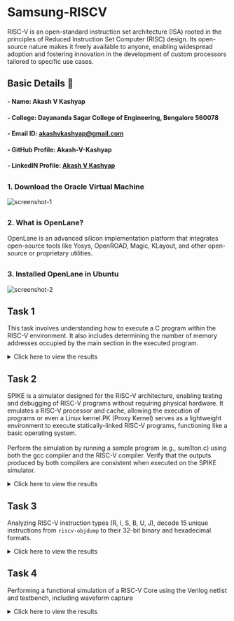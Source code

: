 # Samsung-RISCV
RISC-V is an open-standard instruction set architecture (ISA) rooted in the principles of Reduced Instruction Set Computer (RISC) design. Its open-source nature makes it freely available to anyone, enabling widespread adoption and fostering innovation in the development of custom processors tailored to specific use cases.

## Basic Details 🚀
#### -  Name: Akash V Kashyap
#### - College: Dayananda Sagar College of Engineering, Bengalore 560078
#### - Email ID: akashvkashyap@gmail.com
#### - GitHub Profile: Akash-V-Kashyap 
#### - LinkedIN Profile: [Akash V Kashyap](https://www.linkedin.com/in/akash-v-kashyap-336003261/)

## 
### 1. Download the Oracle Virtual Machine
![screenshot-1](https://github.com/user-attachments/assets/dd7eed6f-afc5-4a4d-9d28-5c94b033e330)

##
### 2. What is OpenLane?
OpenLane is an advanced silicon implementation platform that integrates open-source tools like Yosys, OpenROAD, Magic, KLayout, and other open-source or proprietary utilities.

##
### 3. Installed OpenLane in Ubuntu
![screenshot-2](https://github.com/user-attachments/assets/29ba59cc-6836-481a-8b53-2b7bec2e71c7)
##
## Task 1
This task involves understanding how to execute a C program within the RISC-V environment. It also includes determining the number of memory addresses occupied by the main section in the executed program.
<details> <summary>Click here to view the results</summary>

##
### Step-1: Sample C Program Code:
```c
#include <stdio.h>
int main() {
  	int i, sum = 0, n = 5;
  	for (i=1; i <= n; ++i) {
  	sum += i;
  	}
  	printf("Sum of numbers from 1 to %d is %d\n", n, sum);
  	return 0;
}
```
![screenshot-3](https://github.com/user-attachments/assets/610236e6-1d2c-4464-8e67-16aff8e5422e)

##
### Step-2: Compilation and Result
![screenshot-4](https://github.com/user-attachments/assets/06afcca1-f39b-4521-902d-7f3ca5bbfe7b)

##
### Step-3: Identifying the Main Section
![screenshot-5](https://github.com/user-attachments/assets/42f6541c-4816-437a-9eb6-b9717d51f325)

##
### Step-4: Calculate the Total Addresses
![screenshot-6](https://github.com/user-attachments/assets/f3ca4b90-454f-432c-8f15-80ae0b8ca3d5)
</details>

##
## Task 2
SPIKE is a simulator designed for the RISC-V architecture, enabling testing and debugging of RISC-V programs without requiring physical hardware. It emulates a RISC-V processor and cache, allowing the execution of programs or even a Linux kernel.PK (Proxy Kernel) serves as a lightweight environment to execute statically-linked RISC-V programs, functioning like a basic operating system. <br>
<br>
Perform the simulation by running a sample program (e.g., sum1ton.c) using both the gcc compiler and the RISC-V compiler. Verify that the outputs produced by both compilers are consistent when executed on the SPIKE simulator.
<details> <summary>Click here to view the results</summary>

##
### 1. Objective
To analyze the impact of -O1 and -Ofast optimization levels on a simple C program by compiling it with RISC-V GCC, simulating it using SPIKE, and comparing the generated RISC-V object dumps with performance observations.

##
### 2. Setup
#### 1. Spike Simulator:

- Command: `spike -d pk`
- Function: Simulates the RISC-V environment in debugging mode, providing detailed execution insights.

#### 2. Optimization Levels:

- `-O1`: Balanced optimizations for performance and stability.
- `-Ofast`: Aggressive optimizations focused on speed, potentially at the expense of strict correctness.

##
### 3. Process
#### 1. Program:
A simple C program was written to add two integers and print the result.
#### C Code Used:
```c
#include <stdio.h>
int main() {
  	int i, sum = 0, n = 100;
  	for (i=1; i <= n; ++i) {
  	sum += i;
  	}
  	printf("Sum of numbers from 1 to %d is %d\n", n, sum);
  	return 0;
}
```

#### 2. Compilation:
- Compiler: RISC-V GCC (`riscv64-unknown-elf-gcc`)
- Optimization levels: `-O1` and `-Ofast`.
- Build Automation: A Makefile was used to streamline compilation.

#### 3. Object Dump:
- Tool: `riscv64-unknown-elf-objdump`
- Purpose: Analyze and compare machine code generated by different optimization levels.

#### 4. Simulation:
- Tool: SPIKE
- Purpose: Emulate program execution and evaluate performance across optimization levels.

##
### Insights
#### 1. Optimization Levels:
- `-O1` applies fundamental optimizations, ensuring a balance between execution speed and reliability.
- `-Ofast` leverages advanced optimizations to enhance performance, potentially trading off strict compliance.

#### 2. Simulation Benefits:
- Provides detailed execution analysis without requiring physical RISC-V hardware.
- Facilitates a deeper understanding of how optimization affects performance and code structure.

##
### Step-1: Compilation and Executing the Program
#### C Code Used:
```c
#include <stdio.h>
int main() {
  	int i, sum = 0, n = 100;
  	for (i=1; i <= n; ++i) {
  	sum += i;
  	}
  	printf("Sum of numbers from 1 to %d is %d\n", n, sum);
  	return 0;
}
```
#### Commands:
 ```bash
  cat sum1ton.c
  gcc sum1ton.c
  ./a.out
  ```

![Screenshot-7](https://github.com/user-attachments/assets/b264661a-2d64-42ae-8a06-167aedcdf39c)

##
### Step-2: Compilation with Optimization Level -O1 and Generating an Object Dump
#### Commands:
```bash
riscv64-unknown-elf-gcc -O1 -mabi=lp64 -march=rv64i -o sum1ton.o sum1ton.c
riscv64-unknown-elf-objdump -d sum1ton.o | less
```
![Screenshot-8](https://github.com/user-attachments/assets/898822e6-e8e5-4701-9191-b5a83205a0d4)

##
### Step-3: Executing the Program with SPIKE Debugger for -O1 Optimization Level
#### Commands:
```bash
spike -d pk sum1ton.o
```
![Screenshot-9](https://github.com/user-attachments/assets/ecf9c5ba-8679-484c-826f-8494a1c674dc)

##
### Step-4: Compilation with Optimization Level -Ofast and Generating an Object Dump
#### Commands:
```bash
riscv64-unknown-elf-gcc -Ofast -mabi=lp64 -march=rv64i -o sum1ton.o sum1ton.c
riscv64-unknown-elf-objdump -d sum1ton.o | less
```
![Screenshot-10](https://github.com/user-attachments/assets/89752a95-8c76-4872-a572-356a31e124cd)

##
### Step-5: Executing the Program with SPIKE Debugger for -Ofast Optimization Level
#### Commands:
```bash
spike -d pk sum1ton.o
```
![Screenshot-11](https://github.com/user-attachments/assets/16ea5456-ee99-4a5a-b26a-344462faeb2d)
</details>

##
## Task 3
Analyzing RISC-V instruction types (R, I, S, B, U, J), decode 15 unique instructions from `riscv-objdump` to their 32-bit binary and hexadecimal formats.
<details> <summary>Click here to view the results</summary>

##
### Step 1: Understand the RISC-V Instruction Types
1. Identify and understand the six RISC-V instruction types: R, I, S, B, U, and J.
2. Focus on how these types are formatted in terms of opcode, function fields, and operands.

##
### Step 2: Extract 15 Unique RISC-V Instructions
1. Use riscv-objdump on your application code:
- Run the following command to disassemble your compiled RISC-V application:
```bash
riscv-objdump -d <application_binary>
```
2. Locate 15 unique instructions and note their assembly representation.

##
### Step 3: Decode Instructions to 32-Bit Formats
1. For each of the 15 instructions:
- Determine the 32-bit binary format using the RISC-V specification.
- Include the opcode, funct3, funct7, and other relevant fields based on their instruction types.

### Here's the analysis:

#### 1. Instruction: `LUI a2, 0x1` 
   - **Address:** `100b0`.
   - **Hexadecimal:** `00001637`.
   - **Type:** U-type (LUI).
   - **Opcode:** `0110111`. 
   - **Meaning:** Load the upper 20 bits of the immediate `0x1` into `a2`.

#### 2. Instruction: `AUIPC sp, 0x2`
   - **Address:** `100b4`
   - **Hexadecimal:** `00002117`.  
   - **Type:** U-type (AUIPC). 
   - **Opcode:** `0010111`.  
   - **Meaning:** Add the upper 20 bits of `0x2` to the program counter and store in `sp`.

#### 3. Instruction: `ADDI a0, sp, -16` 
   - **Address:** `100b8`.
   - **Hexadecimal:** `FF011513`.
   - **Type:** I-type (ADDI).
   - **Opcode:** `0010011`.
   - **Meaning:** Add the immediate value `-16` to `sp` and store the result in `a0`.

#### 4. Instruction: `ADDI a2, zero, 132`
   - **Address:** `100bc`. 
   - **Hexadecimal:** `08400613`.  
   - **Type:** I-type (ADDI).  
   - **Opcode:** `0010011`. 
   - **Meaning:** Load the immediate value `132` into `a2`.

#### 5. Instruction: `ADDI a0, a0, 384`
   - **Address:** `100c0`.  
   - **Hexadecimal:** `18055113`.  
   - **Type:** I-type (ADDI).  
   - **Opcode:** `0010011`. 
   - **Meaning:** Add the immediate value `384` to the value in `a0`.

#### 6. Instruction: `SD a0, 8(sp)`
   - **Address:** `100c4`.    
   - **Hexadecimal:** `00113423`.  
   - **Type:** S-type (SD).  
   - **Opcode:** `0100011`.  
   - **Meaning:** Store the value in `a0` at memory location `sp + 8`.

#### 7. Instruction: `JAL ra, <printf>` 
   - **Address:** `100c8`. 
   - **Hexadecimal:** `340000EF`.  
   - **Type:** J-type (JAL).  
   - **Opcode:** `1101111`.  
   - **Meaning:** Jump to the address of the `printf` function and store the return address in `ra`.

#### 8. Instruction: `RET` 
   - **Address:** `100cc`.    
   - **Hexadecimal:** `00008067`.  
   - **Type:** I-type (JALR).  
   - **Opcode:** `1100111`.  
   - **Meaning:** Return to the caller by jumping to the address in `ra`.

#### 9. Instruction: `AUIPC a5, 0xFFFFF`
   - **Address:** `100e0`.  
   - **Hexadecimal:** `FFF00797`.  
   - **Type:** U-type (AUIPC).  
   - **Opcode:** `0010111`.  
   - **Meaning:** Add the upper 20 bits of `0xFFFFF` to the program counter and store in `a5`.

#### 10. Instruction: `ADDI a5, a5, -224`
   - **Address:** `100e4`.  
   - **Hexadecimal:** `F2078793`.  
   - **Type:** I-type (ADDI).  
   - **Opcode:** `0010011`.  
   - **Meaning:** Add the immediate value `-224` to the value in `a5`.

#### 11. **Instruction:** `BEQ a5, zero, <target>` 
   - **Address:** `100e8`.    
   - **Hexadecimal:** `00078063`.  
   - **Type:** B-type (BEQ).  
   - **Opcode:** `1100011`.  
   - **Meaning:** Branch to `<target>` if `a5` equals `0`.

#### 12. Instruction: `AUIPC a0, 0x5`
   - **Address:** `100ec`.    
   - **Hexadecimal:** `00050517`.  
   - **Type:** U-type (AUIPC).  
   - **Opcode:** `0010111`.  
   - **Meaning:** Add the upper 20 bits of `0x5` to the program counter and store in `a0`.

#### 13. **Instruction:** `ADDI a0, a0, 272` 
   - **Address:** `100f0`.   
   - **Hexadecimal:** `11055113`.  
   - **Type:** I-type (ADDI).  
   - **Opcode:** `0010011`.  
   - **Meaning:** Add the immediate value `272` to the value in `a0`.

#### 14. **Instruction:** `ADDI gp, gp, -1780` 
   - **Address:** `10104`.  
   - **Hexadecimal:** `9C181293`.  
   - **Type:** I-type (ADDI).  
   - **Opcode:** `0010011`.  
   - **Meaning:** Add the immediate value `-1780` to the value in `gp`.

#### 15. **Instruction:** `AUIPC gp, 0x13`
   - **Address:** `10100`.   
   - **Hexadecimal:** `00013197`.  
   - **Type:** U-type (AUIPC).  
   - **Opcode:** `0010111`.  
   - **Meaning:** Add the upper 20 bits of `0x13` to the program counter and store in `gp`.

### Here is the information presented in a table format:

| **Addr**  | **Instruction**        | **Hex**     | **Binary**                   | **Type** | **Opcode** |
|-----------|------------------------|-------------|------------------------------|----------|------------|
| `100b0`   | `LUI a2, 0x1`          | `00001637`  | `00000000000000000001011000110111` | U-type   | `0110111`   |
| `100b4`   | `AUIPC sp, 0x2`        | `00002117`  | `00000000000000000010000100010111` | U-type   | `0010111`   |
| `100b8`   | `ADDI a0, sp, -16`     | `FF011513`  | `11111111000000010001010100010011` | I-type   | `0010011`   |
| `100bc`   | `ADDI a2, zero, 132`   | `08400613`  | `00001000010000000000011000010011` | I-type   | `0010011`   |
| `100c0`   | `ADDI a0, a0, 384`     | `18055113`  | `00011000000001010101000100010011` | I-type   | `0010011`   |
| `100c4`   | `SD a0, 8(sp)`         | `00113423`  | `00000000000100010011010000100011` | S-type   | `0100011`   |
| `100c8`   | `JAL ra, <printf>`     | `340000EF`  | `00110100000000000000000011101111` | J-type   | `1101111`   |
| `100cc`   | `RET`                  | `00008067`  | `00000000000000001000000001100111` | I-type   | `1100111`   |
| `100e0`   | `AUIPC a5, 0xFFFFF`    | `FFF00797`  | `11111111111100000000011110010111` | U-type   | `0010111`   |
| `100e4`   | `ADDI a5, a5, -224`    | `F2078793`  | `11110010000001111000011110010011` | I-type   | `0010011`   |
| `100e8`   | `BEQ a5, zero, target` | `00078063`  | `00000000000001111000000001100011` | B-type   | `1100011`   |
| `100ec`   | `AUIPC a0, 0x5`        | `00050517`  | `00000000000001010000010100010111` | U-type   | `0010111`   |
| `100f0`   | `ADDI a0, a0, 272`     | `11055113`  | `00010001000001010101000100010011` | I-type   | `0010011`   |
| `10104`   | `ADDI gp, gp, -1780`   | `9C181293`  | `10011100000110000001001010010011` | I-type   | `0010011`   |
| `10100`   | `AUIPC gp, 0x13`       | `00013197`  | `00000000000000010011000110010111` | U-type   | `0010111`   |

![Screenshot-14](https://github.com/user-attachments/assets/894f1528-6dd9-4adf-a121-f60d9b8c2995)
</details>

##
## Task 4
Performing a functional simulation of a RISC-V Core using the Verilog netlist and testbench, including waveform capture
<details> <summary>Click here to view the results</summary>

##
### Overview of Icarus Verilog and GTKWave

- **`Icarus Verilog`** is a popular open-source Verilog simulation and synthesis tool that supports a wide range of Verilog standards. It is used to simulate and test hardware designs before implementation.
- **`GTKWave`** is a versatile waveform viewer compatible with Unix and Windows systems. It supports viewing signal activity from simulation output files such as VCD (Value Change Dump) and EVCD (Extended Value Change Dump), providing an intuitive interface for debugging and analysis.

##
### Installing Required Tools  

#### 1. Install `GTKWave` waveform viewer
To install GTKWave, execute the following commands in the terminal:
```bash
sudo apt update
sudo apt install gtkwave
```

#### 2. Install `Icarus Verilog` simulation tool  
To install Icarus Verilog, run the following command:  
```bash
sudo apt-get install iverilog  
```

![Screenshot-15](https://github.com/user-attachments/assets/6e318b23-9497-4b50-96df-fe14756fdbb6)

##
### Steps for Performing Functional Simulation of RISC-V CORE 

##
### Step 1: Create a new directory  
- Use the following command to create a directory with your name:  
```bash
mkdir <your_name>
```

##
### Step 2: Create Verilog and Testbench Files  
- Inside the directory, create two files using the `gedit` command:  
```bash
gedit akash_rv32i.v
gedit akash_rv32i_tb.v
```

##
### Step 3: Add Code to Files 
- Copy the required Verilog and testbench code from the reference GitHub repository and paste it into the respective files.

### Verilog Code :

##
### Step 4: Simulate the Code**  
- To compile and simulate the Verilog code, run:  
```bash
iverilog -o akash_rv32i akash_rv32i.v akash_rv32i_tb.v  
./akash_rv32i
```

##
### Step 5: View the Simulation Waveform in GTKWave**  
- To visualize the waveform, execute:  
```bash
gtkwave akash_rv32i.vcd
```

##
### Output Waveforms

##
### Instruction - 1: `ADD R6, R1, R2`
   1. **Address**: `0x02208300`
   2. **Operation**: `r6 = r1 + r2`
   3. **Result**: `REG[7] = 1 + 2 = 3`

![Screenshot-16](https://github.com/user-attachments/assets/ea5a91c7-020c-4b46-8f66-329b234d223a)

##
### Instruction - 2: `SUB R7, R1, R2`
   1. **Address**: `0x02209380` 
   2. **Operation**: `r7 = r1 - r2`  
   3. **Result**: `REG[7] = 1 - 2 = -1`

![Screenshot-17](https://github.com/user-attachments/assets/c3b124e6-7935-440c-bc51-eedf21f6989f)

##
### Instruction - 3: `AND R8, R1, R3`
   1. **Address**: `0x0230A400`
   2. **Operation**: `r8 = r1 & r3`  
   3. **Result**: `REG[8] = 1 & 3 = 1`

![Screenshot-18](https://github.com/user-attachments/assets/ed8ca11a-3a55-48ec-be04-5a0d0803ede6)

##
### Instruction - 4: `OR R9, R2, R5`
   1. **Address**: `0x02513480`
   2. **Operation**: `r9 = r2 | r5`  
   3. **Result**: `REG[9] = 2 | 5 = 7`

![Screenshot-19](https://github.com/user-attachments/assets/cb1ea788-4882-40e7-9aa9-a9a0ac8ca719)

##
### Instruction - 5: `XOR R10, R1, R4`
   1. **Address**: `0x0240C500`
   2. **Operation**: `r10 = r1 ^ r4`  
   3. **Result**: `REG[10] = 1 ^ 4 = 5`

![Screenshot-20](https://github.com/user-attachments/assets/09b026bb-cfa6-49a9-88a4-b3fd9cd9955a)

##
### Instruction - 6: `SLT R11, R2, R4`
   1. **Address**: `0x02415580`
   2. **Operation**: `r11 = (r2 < r4) ? 1 : 0`  
   3. **Result**: `REG[11] = (2 < 4) = 1`

![Screenshot-21](https://github.com/user-attachments/assets/8d1eb180-5e19-4aaa-9dea-3b70abd07fc3)

##
### Instruction - 7: `ADDI R12, R4, 5`
   1. **Address**: `0x00520600`
   2. **Operation**: `r12 = r4 + 5`  
   3. **Result**: `REG[12] = 4 + 5 = 9`

![Screenshot-22](https://github.com/user-attachments/assets/8e7b340f-6939-45de-b844-fc9a7064ae93)

##
### Instruction - 8: `SW R3, R1, 2`
   1. **Address**: `0x00209181`
   2. **Operation**: Store `r3` at `DM[r1 + 2]`  
   3. **Result**: `DM[3] = REG[3] = 3`

![Screenshot-23](https://github.com/user-attachments/assets/95557081-a790-40be-9442-9bfea0a262c1)

##
### Instruction - 9: `LW R13, R1, 2`
   1. **Address**: `0x00208681` 
   2. **Operation**: Load `DM[r1 + 2]` into `r13`  
   3. **Result**: `REG[13] = DM[3] = 3`

![Screenshot-24](https://github.com/user-attachments/assets/2fde8f1c-b949-4792-84b2-91c67e9b7351)

##
### Instruction - 10: `BEQ R0, R0, 15`
   1. **Address**: `0x00F00002` 
   2. **Operation**: `NPC = 15` (always true, skips next instructions)  
   3. **Result**: `REG[13] = DM[3] = 3`

![Screenshot-24](https://github.com/user-attachments/assets/2fde8f1c-b949-4792-84b2-91c67e9b7351)

##
### Instruction - 11: `ADD R14, R2, R2`
   1. **Address**: `0x00210700`
   2. **Operation**: `r14 = r2 + r2`  
   3. **Result**: `REG[14] = 2 + 2 = 4`

![Screenshot-25](https://github.com/user-attachments/assets/75509783-98fd-42a7-8b9d-69492811774d)

## Full Waveform:
![Screenshot-26](https://github.com/user-attachments/assets/91196594-6177-4726-a438-9d0e51bc77d0)
